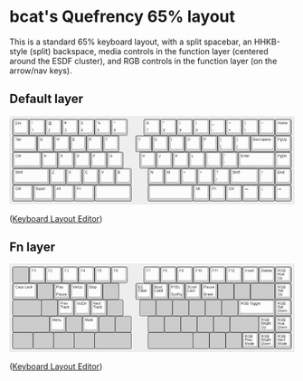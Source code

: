 # bcat's Quefrency 65% layout

This is a standard 65% keyboard layout, with a split spacebar, an HHKB-style
(split) backspace, media controls in the function layer (centered around the
ESDF cluster), and RGB controls in the function layer (on the arrow/nav keys).

## Default layer

![Layout](layer_default.png)

([Keyboard Layout Editor](http://www.keyboard-layout-editor.com/#/gists/60a262432bb340b37d364a4424f3037b))

## Fn layer

![Layout](layer_fn.png)

([Keyboard Layout Editor](http://www.keyboard-layout-editor.com/#/gists/59636898946da51f91fb290f8e078b4d))
